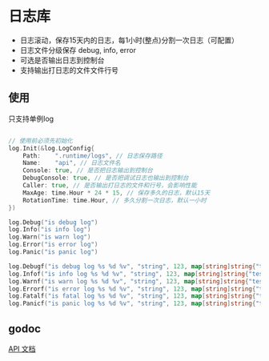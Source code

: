 # 日志库

 * 日志滚动，保存15天内的日志，每1小时(整点)分割一次日志（可配置）
 * 日志文件分级保存 debug, info, error
 * 可选是否输出日志到控制台
 * 支持输出打日志的文件文件行号

## 使用

只支持单例log

```go

// 使用前必须先初始化
log.Init(&log.LogConfig{
	Path:    ".runtime/logs", // 日志保存路径
	Name:    "api", // 日志文件名
	Console: true, // 是否把日志输出到控制台
	DebugConsole: true, // 是否把调试日志也输出到控制台
	Caller: true, // 是否输出打日志的文件和行号，会影响性能
	MaxAge: time.Hour * 24 * 15, // 保存多久的日志，默认15天
	RotationTime: time.Hour, // 多久分割一次日志，默认一小时
})

log.Debug("is debug log")
log.Info("is info log")
log.Warn("is warn log")
log.Error("is error log")
log.Panic("is panic log")

log.Debugf("is debug log %s %d %v", "string", 123, map[string]string{"test": "hello"})
log.Infof("is info log %s %d %v", "string", 123, map[string]string{"test": "hello"})
log.Warnf("is warn log %s %d %v", "string", 123, map[string]string{"test": "hello"})
log.Errorf("is error log %s %d %v", "string", 123, map[string]string{"test": "hello"})
log.Fatalf("is fatal log %s %d %v", "string", 123, map[string]string{"test": "hello"})
log.Panicf("is panic log %s %d %v", "string", 123, map[string]string{"test": "hello"})

```

## godoc

[API 文档](https://gowalker.org/github.com/go-eyas/toolkit/log)